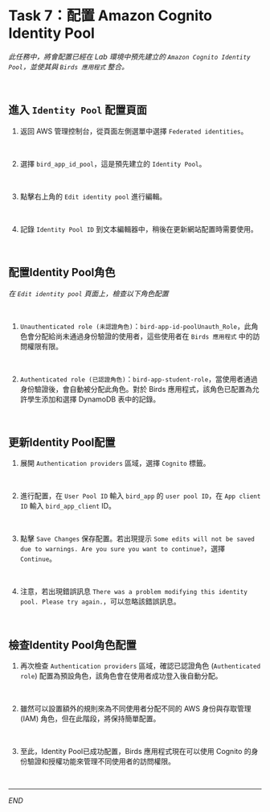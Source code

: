 # Task 7：配置 Amazon Cognito Identity Pool

_此任務中，將會配置已經在 Lab 環境中預先建立的 `Amazon Cognito Identity Pool`，並使其與 `Birds 應用程式` 整合。_

<br>

## 進入 `Identity Pool` 配置頁面

1. 返回 AWS 管理控制台，從頁面左側選單中選擇 `Federated identities`。

<br>

2. 選擇 `bird_app_id_pool`，這是預先建立的 `Identity Pool`。

<br>

3. 點擊右上角的 `Edit identity pool` 進行編輯。

<br>

4. 記錄 `Identity Pool ID` 到文本編輯器中，稍後在更新網站配置時需要使用。

<br>

## 配置Identity Pool角色

_在 `Edit identity pool` 頁面上，檢查以下角色配置_

<br>

1. `Unauthenticated role (未認證角色)`：`bird-app-id-poolUnauth_Role`，此角色會分配給尚未通過身份驗證的使用者，這些使用者在 `Birds 應用程式` 中的訪問權限有限。

<br>

2. `Authenticated role (已認證角色)`：`bird-app-student-role`，當使用者通過身份驗證後，會自動被分配此角色。對於 Birds 應用程式，該角色已配置為允許學生添加和選擇 DynamoDB 表中的記錄。

<br>

## 更新Identity Pool配置

1. 展開 `Authentication providers` 區域，選擇 `Cognito` 標籤。

<br>

2. 進行配置，在 `User Pool ID` 輸入 `bird_app` 的 `user pool ID`，在 `App client ID` 輸入 `bird_app_client` ID。

<br>

3. 點擊 `Save Changes` 保存配置。若出現提示 `Some edits will not be saved due to warnings. Are you sure you want to continue?`，選擇 `Continue`。

<br>

4. 注意，若出現錯誤訊息 `There was a problem modifying this identity pool. Please try again.`，可以忽略該錯誤訊息。

<br>

## 檢查Identity Pool角色配置

1. 再次檢查 `Authentication providers` 區域，確認已認證角色 (`Authenticated role`) 配置為預設角色，該角色會在使用者成功登入後自動分配。

<br>

2. 雖然可以設置額外的規則來為不同使用者分配不同的 AWS 身份與存取管理 (IAM) 角色，但在此階段，將保持簡單配置。

<br>

3. 至此，Identity Pool已成功配置，Birds 應用程式現在可以使用 Cognito 的身份驗證和授權功能來管理不同使用者的訪問權限。

<br>

___

_END_